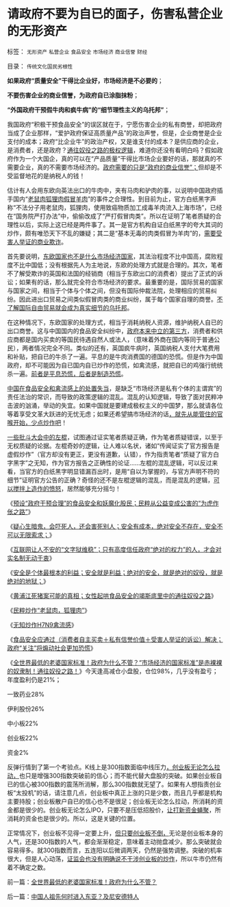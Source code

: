 # 请政府不要为自已的面子，伤害私营企业的无形资产

标签： `无形资产` `私营企业` `食品安全` `市场经济` `商业信誉` `财经` 

目录： `传统文化国民劣根性`

**如果政府“质量安全”干得比企业好，市场经济是不必要的**；

**不要伤害企业的商业信誉，为政府自已涂脂抹粉**；

**“外国政府干预假牛肉和疯牛病”的“细节理性主义的乌托邦”**；

我国政府“积极干预食品安全”的误区就在于，宁愿伤害企业的私有商誉，却把政府当成了企业那样，“爱护政府保证高质量产品”的政治声誉，但是，企业商誉是企业支付的成本；政府“比企业牛”的政治产权，又是谁支付的成本？是供应商的企业，是消费者，还是政府？[通往奴役之路的极权逻辑](../../../2013/5/7/无知炒作H7N9禽流感，惊弓之鸟通往极权之路.md)，难道你还没有看明白吗？假如政府作为一个大国企，真的可以在“产品质量”干得比市场企业要好的话，那就真的不需要企业，真的不需要市场经济的。[政府需要的只是“政府的商业信誉”；](../../../2012/5/5/公害知识分子的恶法之国家标准.md)但却是不受监督地花的是纳税人的钱！

估计有人会用东欧向英法出口的牛肉中，夹有马肉和驴肉的事，以说明中国政府插手国内“[老鼠肉狐狸肉假冒羊肉](../../../2013/5/7/民粹炒作“老鼠肉，狐狸肉”.md)”的事件之合理性。到目前为止，官方白纸黑字声称“不法分子用老鼠肉，狐狸肉，使用致癌物质加工成毒羊肉流入上海市场”，已经在“国务院严打办法”中，偷偷改成了“严打假冒肉类”。所以在证明了笔者质疑的合理性以后，实际上这已经是两件事了。其一是官方机构自证白纸黑字的夸大其词的炒作，颇有唯恐天下不乱的嫌疑；其二是“基本无毒的肉类假冒为羊肉”的，[需要受害人举证的商业欺诈](../../../2013/1/24/人性本私的法学方程式.md)。

首先要说明，[东欧国家也不是什么市场经济国家](../../../2012/8/27/东南亚和东欧“民主”后，为什么没有明显的起色？.md)，其法治程度不比中国高，腐败程度不比中国低；没有根据先人为主地说，东欧的处理方式就是合理的。其次，笔者不了解受欺诈的英国和法国的经销商（相当于东欧出口的消费者）提出了正式的诉讼；如果有的话，那么就完全符合市场经济的要求。最重要的是，国际贸易的国家与国家之间，相当于个体与个体之间，但没有国际仲裁法院，处理相应的贸易纠纷。因此进出口贸易之间类似假冒肉类的商业纠纷，属于每个国家自理的商誉。[不了解国际自由贸易就会成为真实细节的乌托邦](../../../2012/5/6/真实细节的乌托邦，现实污点的放大镜；.md)。

在这种情况下，东欧国家的处理方式，相当于消耗纳税人资源，维护纳税人自已的出口商誉。这与中国国内的食品安全纠纷中，[政府本来中立的第三方](../../../2013/1/3/监管的社会和联邦的社会.md)，消费者和供应商都是国内买卖的等国民待遇自然人或法人，（意味着外商在国内等同于普通公民），两者情况完全不同。类似的还有，英国疯牛病时，英国纳税人支付大笔费用和补贴，把自已的牛杀了一遍。平息的是牛肉消费国的德国的恐慌。但是作为中国政府，却不可能因为自已国内自已炒作的恐慌，如禽流感，就把自已的鸡强行统统杀一遍。[前者是平息恐慌，后者是制造恐慌](../../../2011/6/18/食品安全无端恐慌是社会最大危机.md)。

[中国在食品安全和禽流感上的处置失当](../../../2013/5/7/无知炒作H7N9禽流感，惊弓之鸟通往极权之路.md)，是缺乏“市场经济是私有个体的主谓宾”的责任法治的常识，而导致的政策逻辑的混乱。混乱的认知逻辑，导致了面对民粹冲击波的汹涌，举动的失宜。如果中国就是要建成极权主义的中国梦，那么就请各位等着享受文革大跃进的无忧无虑；如果还希望搞市场经济的话[，就先从能管住的官喉开始，少点炒作吧](../../../2012/12/28/从公益变成公害的“为虎作伥的民粹之路”.md)！



[一些批斗大会中的左棍](../../../2013/4/29/鉴定左棍，听其言，不如再观其行.md)，试图通过证实笔者质疑正确，作为笔者质疑错误，以至于无权质疑的论据。左棍奇妙的逻辑，让人难以名状，诸如“传闻证实了官方报告是虚假炒作”（官方却没有更正，更没有道歉，认错），作为指责笔者“质疑了官方白字黑字”之无知，作为官方报告之正确性的论证……左棍的混乱逻辑，可以反过来看，当官方的白纸黑字明显错漏百出时，是用“自以为掌握的，与官方声明不符的细节”证明官方公告的正确？奇怪的还不是左棍逻辑的混乱，而是混乱的逻辑，[可以搅拌上造作的愤怒](../../../2013/4/29/左棍大三阳.md)，居然能够充分摇匀！

《[预设“政府干预合理”的食品安全和妖魔化股民；民粹从公益变成公害的“为虎作伥之路”](../../../2012/12/28/从公益变成公害的“为虎作伥的民粹之路”.md)》

《[疑心生暗鬼，会吓死人，还会害死别人；安全有成本，绝对安全不存在，安全不可以无限索求；](../../../2013/1/2/安全有成本，绝对安全不存在.md)》

《[互联网让人不安的“文字狱维稳”；只有高度信任政府“绝对的权力”的人，才会对实名制无动于衷](../../../2013/1/2/宗教战争的彼此残杀，皆因社会安全的歇斯底里；.md)》

《[安全是个体最根本的利益；安全就是利益；绝对的安全，就是绝对的奴役，就是绝对的地狱；](../../../2013/1/2/绝对的安全，就是绝对的奴役，绝对的地狱.md)》

《[黄浦江死猪案可能的真相；女性起哄食品安全的竭斯底里中的通往奴役之路](../../../2013/3/22/黄浦江死猪案可能是民粹公害起哄的阳谋.md)》

《[民粹炒作“老鼠肉，狐狸肉”](../../../2013/5/7/民粹炒作“老鼠肉，狐狸肉”.md)》

《[无知炒作H7N9禽流感](../../../2013/5/7/无知炒作H7N9禽流感，惊弓之鸟通往极权之路.md)》

《[食品安全应通过（消费者自主买卖＋私有信誉价值＋受害人举证的诉讼）解决；政府“关注”将煽动社会更加恐慌](../../../2013/5/9/政府不宜关注“食品安全”，官方不适宜有作为.md)》

《[全世界最低的老婆国家标准！政府为什么不管？“市场经济的国家标准”是赤裸裸的奴隶制！通往奴役之路！](../../../2013/5/9/全世界最低的老婆国家标准！政府为什么不管？.md)》今天逢高减仓小盘股，仓位98%，几乎没有盈亏；年度盈利仍是21%；

一致药业28%

伊利股份26%

中小板22%

创业板22%

资金2%

反弹行情到了第一个考验点。K线上是300指数面临中线压力[，创业板无论怎么拉动，](../../../2012/11/28/只有政治权力才有可能被滥用，“管理层”难逃罪责！.md)也只是增强300指数突破前的信心；而不能代替大盘股的突破。如果创业板自已的信心被300指数的震荡所消解，那么300指数就无望了。如果有人想指责创业板“太投机”的话，请注意几点，创业板中真正上涨的只是少数，而且几乎都是机构主要持股；创业板散户自已的信心也不是很足；创业板无论怎么拉动，所消耗的资金都是很少的。创业板无论怎么IPO，只要不是压低招股价，[让打新资金蝇聚](../../../2012/1/30/新股改革从取缔“机构无风险垄断暴利特权”入手.md)，所消耗的资金也是很少的。所以，这是关键的位置。

正常情况下，创业板不见得一定要上升，[但只要创业板不倒，](../../../2012/1/11/炒新是股市投资；打新是政策食利.md)无论是创业板本身的人气，还是300指数的人气，都会渐渐稳定，意味着主动抛盘减少。那么突破就会容易得多。就300指数而言，五连阳以后微调两天，仍然是强势调整。突破的机率很大，但是人心动荡，[证监会也没有明确说不干涉创业板的炒作](../../../2013/5/4/监会会再次打压“业绩下降的高市盈率”的投机吗？.md)，所以牛市仍然有着不确定之数。

前一篇：[全世界最低的老婆国家标准！政府为什么不管？](../../../2013/5/9/全世界最低的老婆国家标准！政府为什么不管？.md)

后一篇：[中国人祖先何时进入东亚？及尼安德特人](../../../2013/5/10/中国人祖先何时进入东亚？及尼安德特人.md)